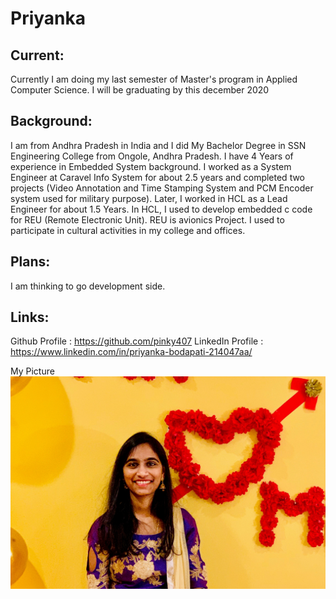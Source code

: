 # Priyanka

## Current:
Currently I am doing my last semester of Master's program in Applied Computer Science. I will be graduating by this december 2020

## Background:
I am from Andhra Pradesh in India and I did My Bachelor Degree in SSN Engineering College from Ongole,  Andhra Pradesh. I have 4 Years of experience in Embedded System background. I worked as a System Engineer at Caravel Info System for about 2.5 years and completed two projects (Video Annotation and Time Stamping System and PCM Encoder system used for military purpose). Later, I worked in HCL as a Lead Engineer for about 1.5 Years. In HCL, I used to develop embedded c code for REU (Remote Electronic Unit). REU is avionics Project. I used to participate in cultural activities in my college and offices.

## Plans: 
I am thinking to go development side.

## Links: 
Github Profile : https://github.com/pinky407
LinkedIn Profile : https://www.linkedin.com/in/priyanka-bodapati-214047aa/ 


My Picture
![Profile-Image.jpg](https://github.com/pinky407/big-data-developer/blob/master/Profile-Image.jpg)



